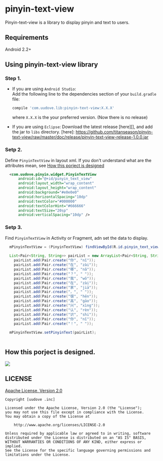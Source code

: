 pinyin-text-view 
========================

Pinyin-text-view is a library to display pinyin and text to users.

Requirements
-----------------------
Android 2.2+ 

Using pinyin-text-view library
-----------------------
### Step 1. ###
* If you are using `Android Studio`:<br>
  Add the following line to the dependencies section of your `build.gradle` file:
  ```gradle
  compile 'com.uudove.lib:pinyin-text-view:X.X.X'
  ```
  where `X.X.X` is the your preferred version. (Now there is no release)

* If you are using `Eclipse`:
  Download the latest release [here][], and add the jar to `libs` directory.
  [here]: https://github.com/titanseason/pinyin-text-view/raw/master/doc/release/pinyin-text-view-release-1.0.0.jar

### Setp 2. ###
  Define `PinyinTextView` in layout xml. If you don't understand what are the attributes mean, see [How this porject is designed](#how-this-porject-is-designed)
```xml
  <com.uudove.pinyin.widget.PinyinTextView
      android:id="@+id/pinyin_text_view"
      android:layout_width="wrap_content"
      android:layout_height="wrap_content"
      android:background="#e0e0e0"
      android:horizontalSpacing="10dp"
      android:textColor="#000000"
      android:textColorHint="#666666"
      android:textSize="20sp"
      android:verticalSpacing="10dp" />
```

### Setp 3. ###
  Find `PinyinTextView` in Activity or Fragment, adn set the data to display.
```java
  mPinyinTextView = (PinyinTextView) findViewById(R.id.pinyin_text_view);
  
  List<Pair<String, String>> pairList = new ArrayList<Pair<String, String>>();
    pairList.add(Pair.create("你", "nǐ"));
    pairList.add(Pair.create("在", "zài"));
    pairList.add(Pair.create("哪", "nǎ"));
    pairList.add(Pair.create("？", " "));
    pairList.add(Pair.create("我", "wǒ"));
    pairList.add(Pair.create("在", "zài"));
    pairList.add(Pair.create("家", "jiā"));
    pairList.add(Pair.create("，", " "));
    pairList.add(Pair.create("很", "hěn"));
    pairList.add(Pair.create("高", "gāo"));
    pairList.add(Pair.create("兴", "xìng"));
    pairList.add(Pair.create("认", "rèn"));
    pairList.add(Pair.create("识", "shi"));
    pairList.add(Pair.create("你", "nǐ"));
    pairList.add(Pair.create("！", " "));
    
  mPinyinTextView.setPinyinText(pairList);
  
```
  
How this porject is designed.
-------------------------
![](https://github.com/titanseason/pinyin-text-view/raw/master/doc/image/pinyin-text-view.jpg)  



LICENSE
-------------------------
[Apache License, Version 2.0](http://www.apache.org/licenses/LICENSE-2.0)
```
Copyright [uudove .inc]

Licensed under the Apache License, Version 2.0 (the "License");
you may not use this file except in compliance with the License.
You may obtain a copy of the License at

    http://www.apache.org/licenses/LICENSE-2.0

Unless required by applicable law or agreed to in writing, software
distributed under the License is distributed on an "AS IS" BASIS,
WITHOUT WARRANTIES OR CONDITIONS OF ANY KIND, either express or implied.
See the License for the specific language governing permissions and
limitations under the License.
```
